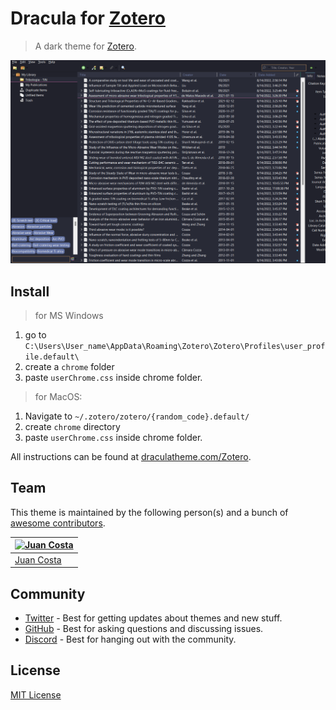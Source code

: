 # Dracula for [Zotero](https://www.zotero.org/)

> A dark theme for [Zotero](https://www.zotero.org/).

![Screenshot](./screenshot.png)

## Install
>for MS Windows
1. go to ```C:\Users\User_name\AppData\Roaming\Zotero\Zotero\Profiles\user_profile.default\```
2. create a ```chrome``` folder
3. paste ```userChrome.css``` inside chrome folder.

>for MacOS:

1. Navigate to ```~/.zotero/zotero/{random_code}.default/ ```
2. create ```chrome``` directory
3. paste ```userChrome.css``` inside chrome folder.

All instructions can be found at [draculatheme.com/Zotero](https://draculatheme.com/Zotero).

## Team

This theme is maintained by the following person(s) and a bunch of [awesome contributors](https://github.com/dracula/zotero/graphs/contributors).

| [![Juan Costa](https://github.com/omanuelcosta.png?size=100)](https://github.com/omanuelcosta) |
| ---------------------------------------------------------------------------------------- |
| [Juan Costa](https://github.com/omanuelcosta)                                            |

## Community

- [Twitter](https://twitter.com/draculatheme) - Best for getting updates about themes and new stuff.
- [GitHub](https://github.com/dracula/dracula-theme/discussions) - Best for asking questions and discussing issues.
- [Discord](https://draculatheme.com/discord-invite) - Best for hanging out with the community.

## License

[MIT License](./LICENSE)
